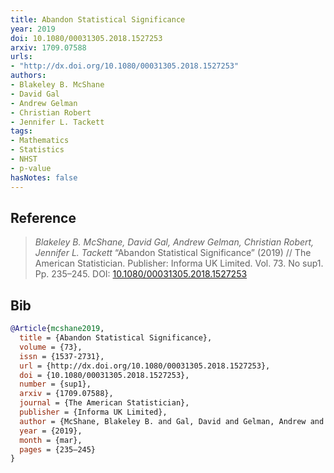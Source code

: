 ```yaml
---
title: Abandon Statistical Significance
year: 2019
doi: 10.1080/00031305.2018.1527253
arxiv: 1709.07588
urls:
- "http://dx.doi.org/10.1080/00031305.2018.1527253"
authors:
- Blakeley B. McShane
- David Gal
- Andrew Gelman
- Christian Robert
- Jennifer L. Tackett
tags:
- Mathematics
- Statistics
- NHST
- p-value
hasNotes: false
---
```


## Reference

> <i>Blakeley B. McShane, David Gal, Andrew Gelman, Christian Robert, Jennifer L. Tackett</i> “Abandon Statistical Significance” (2019) // The American Statistician. Publisher: Informa UK Limited. Vol.&nbsp;73. No&nbsp;sup1. Pp.&nbsp;235–245. DOI:&nbsp;<a href='https://doi.org/10.1080/00031305.2018.1527253'>10.1080/00031305.2018.1527253</a>

## Bib

```bib
@Article{mcshane2019,
  title = {Abandon Statistical Significance},
  volume = {73},
  issn = {1537-2731},
  url = {http://dx.doi.org/10.1080/00031305.2018.1527253},
  doi = {10.1080/00031305.2018.1527253},
  number = {sup1},
  arxiv = {1709.07588},
  journal = {The American Statistician},
  publisher = {Informa UK Limited},
  author = {McShane, Blakeley B. and Gal, David and Gelman, Andrew and Robert, Christian and Tackett, Jennifer L.},
  year = {2019},
  month = {mar},
  pages = {235–245}
}
```
